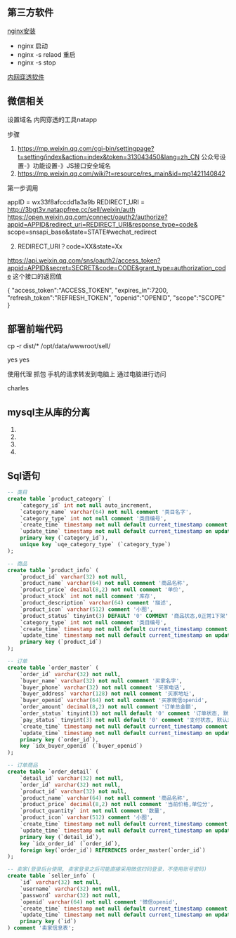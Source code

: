 ## 第三方软件
[nginx安装](https://www.cnblogs.com/meng1314-shuai/p/8335140.html)
- nginx 启动
- nginx -s relaod 重启
- nginx -s stop

[内网穿透软件](https://natapp.cn/tunnel/lists)

## 微信相关
设置域名 内网穿透的工具natapp

步骤
1. https://mp.weixin.qq.com/cgi-bin/settingpage?t=setting/index&action=index&token=313043450&lang=zh_CN
公众号设置-》功能设置-》JS接口安全域名
2. https://mp.weixin.qq.com/wiki?t=resource/res_main&id=mp1421140842


第一步调用

appID = wx33f8afccdd1a3a9b
REDIRECT_URI = http://3bgt3v.natappfree.cc/sell/weixin/auth
https://open.weixin.qq.com/connect/oauth2/authorize?appid=APPID&redirect_uri=REDIRECT_URI&response_type=code&
scope=snsapi_base&state=STATE#wechat_redirect


2. REDIRECT_URI？code=XX&state=Xx


https://api.weixin.qq.com/sns/oauth2/access_token?appid=APPID&secret=SECRET&code=CODE&grant_type=authorization_code
这个接口的返回值

{
    "access_token":"ACCESS_TOKEN",
    "expires_in":7200,
    "refresh_token":"REFRESH_TOKEN",
    "openid":"OPENID",
    "scope":"SCOPE" 
 }



## 部署前端代码
cp -r dist/*  /opt/data/wwwroot/sell/

yes
yes

使用代理 抓包
手机的请求转发到电脑上  通过电脑进行访问

charles

## mysql主从库的分离
1. 
2.
3. 
4. 


## Sql语句
``` sql
-- 类目
create table `product_category` (
    `category_id` int not null auto_increment,
    `category_name` varchar(64) not null comment '类目名字',
    `category_type` int not null comment '类目编号',
    `create_time` timestamp not null default current_timestamp comment '创建时间',
    `update_time` timestamp not null default current_timestamp on update current_timestamp comment '修改时间',
    primary key (`category_id`),
    unique key `uqe_category_type` (`category_type`)
);

-- 商品
create table `product_info` (
    `product_id` varchar(32) not null,
    `product_name` varchar(64) not null comment '商品名称',
    `product_price` decimal(8,2) not null comment '单价',
    `product_stock` int not null comment '库存',
    `product_description` varchar(64) comment '描述',
    `product_icon` varchar(512) comment '小图',
    `product_status` tinyint(3) DEFAULT '0' COMMENT '商品状态,0正常1下架',
    `category_type` int not null comment '类目编号',
    `create_time` timestamp not null default current_timestamp comment '创建时间',
    `update_time` timestamp not null default current_timestamp on update current_timestamp comment '修改时间',
    primary key (`product_id`)
);

-- 订单
create table `order_master` (
    `order_id` varchar(32) not null,
    `buyer_name` varchar(32) not null comment '买家名字',
    `buyer_phone` varchar(32) not null comment '买家电话',
    `buyer_address` varchar(128) not null comment '买家地址',
    `buyer_openid` varchar(64) not null comment '买家微信openid',
    `order_amount` decimal(8,2) not null comment '订单总金额',
    `order_status` tinyint(3) not null default '0' comment '订单状态, 默认为新下单',
    `pay_status` tinyint(3) not null default '0' comment '支付状态, 默认未支付',
    `create_time` timestamp not null default current_timestamp comment '创建时间',
    `update_time` timestamp not null default current_timestamp on update current_timestamp comment '修改时间',
    primary key (`order_id`),
    key `idx_buyer_openid` (`buyer_openid`)
);

-- 订单商品
create table `order_detail` (
    `detail_id` varchar(32) not null,
    `order_id` varchar(32) not null,
    `product_id` varchar(32) not null,
    `product_name` varchar(64) not null comment '商品名称',
    `product_price` decimal(8,2) not null comment '当前价格,单位分',
    `product_quantity` int not null comment '数量',
    `product_icon` varchar(512) comment '小图',
    `create_time` timestamp not null default current_timestamp comment '创建时间',
    `update_time` timestamp not null default current_timestamp on update current_timestamp comment '修改时间',
    primary key (`detail_id`),
    key `idx_order_id` (`order_id`),
    foreign key(`order_id`) REFERENCES order_master(`order_id`)
);

-- 卖家(登录后台使用, 卖家登录之后可能直接采用微信扫码登录，不使用账号密码)
create table `seller_info` (
    `id` varchar(32) not null,
    `username` varchar(32) not null,
    `password` varchar(32) not null,
    `openid` varchar(64) not null comment '微信openid',
    `create_time` timestamp not null default current_timestamp comment '创建时间',
    `update_time` timestamp not null default current_timestamp on update current_timestamp comment '修改时间',
    primary key (`id`)
) comment '卖家信息表';
```
